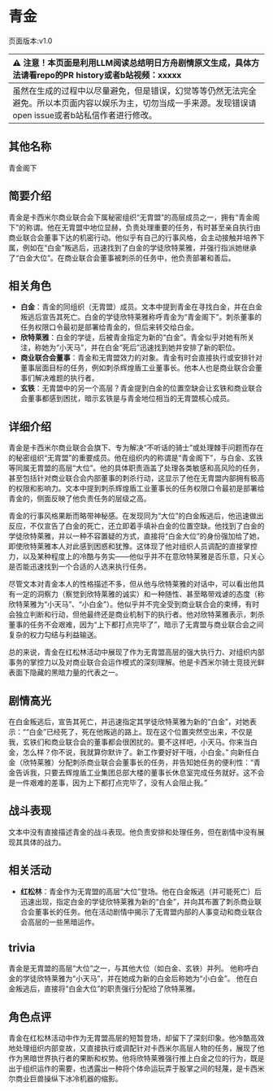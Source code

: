 # 青金
页面版本:v1.0
 

| :warning: 注意！本页面是利用LLM阅读总结明日方舟剧情原文生成，具体方法请看repo的PR history或者b站视频：xxxxx           |
|:----------------------------|
| 虽然在生成的过程中以尽量避免，但是错误，幻觉等等仍然无法完全避免。所以本页面内容以娱乐为主，切勿当成一手来源。发现错误请open issue或者b站私信作者进行修改。|



## 其他名称
青金阁下
## 简要介绍
青金是卡西米尔商业联合会下属秘密组织“无胄盟”的高层成员之一，拥有“青金阁下”的称谓。他在无胄盟中地位显赫，负责处理重要的任务，有时甚至亲自执行由商业联合会董事下达的机密行动。他似乎有自己的行事风格，会主动接触并培养下属，例如在“白金”叛逃后，迅速找到了白金的学徒欣特莱雅，并强行指派她继承了“白金大位”。在商业联合会董事被刺杀的任务中，他负责部署和善后。
## 相关角色
-   **白金**：青金的同组织（无胄盟）成员。文本中提到青金在寻找白金，并在白金叛逃后宣告其死亡。白金的学徒欣特莱雅称呼青金为“青金阁下”。刺杀董事的任务权限口令最初是部署给青金的，但后来转交给白金。
-   **欣特莱雅**：白金的学徒，后被青金指定为新的“白金”。青金似乎对她有所关注，称她为“小天马”，并在白金“死后”迅速找到她并安排了新的职位。
-   **商业联合会董事**：青金和无胄盟效力的对象。青金有时会直接执行或安排针对董事层面目标的任务，例如刺杀辉煌盾工业董事长。他本人也是商业联合会董事们解决难题的执行者。
-   **玄铁**：无胄盟中的另一个高层？青金提到白金的位置空缺会让玄铁和商业联合会董事都感到困扰，暗示玄铁是与青金地位相当的无胄盟核心成员。
## 详细介绍
青金是卡西米尔商业联合会旗下、专为解决“不听话的骑士”或处理棘手问题而存在的秘密组织“无胄盟”的重要成员。他在组织内的称谓是“青金阁下”，与白金、玄铁等同属无胄盟的高层“大位”。他的具体职责涵盖了处理各类敏感和高风险的任务，甚至包括针对商业联合会内部董事的刺杀行动，这显示了他在无胄盟内部拥有极高的权限和影响力。文本中提到刺杀辉煌盾工业董事长的任务权限口令最初是部署给青金的，侧面反映了他负责任务的层级之高。

青金的行事风格果断而略带神秘感。在发现同为“大位”的白金叛逃后，他迅速做出反应，不仅宣告了白金的死亡，还立即着手填补白金的位置空缺。他找到了白金的学徒欣特莱雅，并以一种不容置疑的方式，直接将“白金大位”的身份强加给了她，即使欣特莱雅本人对此感到困惑和犹豫。这体现了他对组织人员调配的直接掌控力，以及某种程度上的冷酷与务实——他似乎并不在意欣特莱雅是否乐意，只关心是否能迅速找到一个合适的人选来执行任务。

尽管文本对青金本人的性格描述不多，但从他与欣特莱雅的对话中，可以看出他具有一定的洞察力（察觉到欣特莱雅的诚实）和一种随性、甚至略带戏谑的态度（称欣特莱雅为“小天马”、“小白金”）。他似乎并不完全受到商业联合会的束缚，有时会独立判断和行动，但他最终还是商业机制下的执行者。他对欣特莱雅表示，刺杀董事的任务不会艰难，因为“上下都打点完毕了”，暗示了无胄盟与商业联合会之间复杂的权力勾结与利益输送。

总的来说，青金在红松林活动中展现了作为无胄盟高层的强大执行力、对组织内部事务的掌控力以及对商业联合会运作模式的深刻理解。他是卡西米尔骑士竞技光鲜表面下隐藏的黑暗力量的代表之一。
## 剧情高光
在白金叛逃后，宣告其死亡，并迅速指定其学徒欣特莱雅为新的“白金”，对她表示：““白金”已经死了，死在他叛逃的路上。现在这个位置突然空出来，不仅是我，玄铁们和商业联合会的董事都会很困扰的。要不这样吧，小天马。你来当白金，怎么样？你不说，我就算你默许了。新工作要好好干哦，小白金。”
向新任白金（欣特莱雅）分配刺杀商业联合会董事长的任务，并告知她任务的便利性：“青金告诉我，只要去辉煌盾工业集团总部大楼的董事长休息室完成任务就好。这不会是一件艰难的差事，因为上下都打点完毕了，没有人会阻止我。”
## 战斗表现
文本中没有直接描述青金的战斗表现。他负责安排和处理任务，但在剧情中没有展现其具体的战力。
## 相关活动
-   **红松林**：青金作为无胄盟的高层“大位”登场。他在白金叛逃（并可能死亡）后迅速出现，指定白金的学徒欣特莱雅为新的“白金”，并向其布置了刺杀商业联合会董事长的任务。他在活动剧情中揭示了无胄盟内部的人事变动和商业联合会高层的一些黑暗运作。
## trivia
青金是无胄盟的高层“大位”之一，与其他大位（如白金、玄铁）并列。
他称呼白金的学徒欣特莱雅为“小天马”，并在她成为新的白金后称她为“小白金”。
他在白金叛逃后，直接将“白金大位”的职责强行分配给了欣特莱雅。
## 角色点评
青金在红松林活动中作为无胄盟高层的短暂登场，却留下了深刻印象。他冷酷高效地处理组织内部变故，又直接执行或调配针对卡西米尔高层人物的任务，展现了他作为黑暗世界执行者的果断和权势。他将欣特莱雅强行推上白金之位的行为，既是出于组织运作的需要，也透露出一种将个体命运玩弄于股掌之间的轻蔑，是卡西米尔商业巨兽操纵下冰冷机器的缩影。